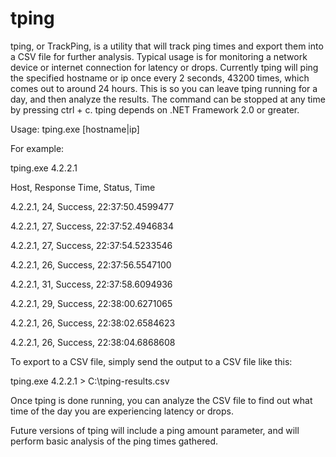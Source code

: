 # tping
tping, or TrackPing, is a utility that will track ping times and export them into a CSV file for further analysis. Typical usage is for monitoring a network device or internet connection for latency or drops. Currently tping will ping the specified hostname or ip once every 2 seconds, 43200 times, which comes out to around 24 hours. This is so you can leave tping running for a day, and then analyze the results. The command can be stopped at any time by pressing ctrl + c. tping depends on .NET Framework 2.0 or greater.

Usage:
tping.exe [hostname|ip]

For example:

tping.exe 4.2.2.1

Host, Response Time, Status, Time

4.2.2.1, 24, Success, 22:37:50.4599477

4.2.2.1, 27, Success, 22:37:52.4946834

4.2.2.1, 27, Success, 22:37:54.5233546

4.2.2.1, 26, Success, 22:37:56.5547100

4.2.2.1, 31, Success, 22:37:58.6094936

4.2.2.1, 29, Success, 22:38:00.6271065

4.2.2.1, 26, Success, 22:38:02.6584623

4.2.2.1, 26, Success, 22:38:04.6868608

To export to a CSV file, simply send the output to a CSV file like this:

tping.exe 4.2.2.1 > C:\tping-results.csv

Once tping is done running, you can analyze the CSV file to find out what time of the day you are experiencing latency or drops.

Future versions of tping will include a ping amount parameter, and will perform basic analysis of the ping times gathered.
